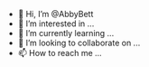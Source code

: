 - 👋 Hi, I’m @AbbyBett
- 👀 I’m interested in ...
- 🌱 I’m currently learning ...
- 💞️ I’m looking to collaborate on ...
- 📫 How to reach me ...

<!---
AbbyBett/AbbyBett is a ✨ special ✨ repository because its `README.md` (this file) appears on your GitHub profile.
You can click the Preview link to take a look at your changes.
--->
